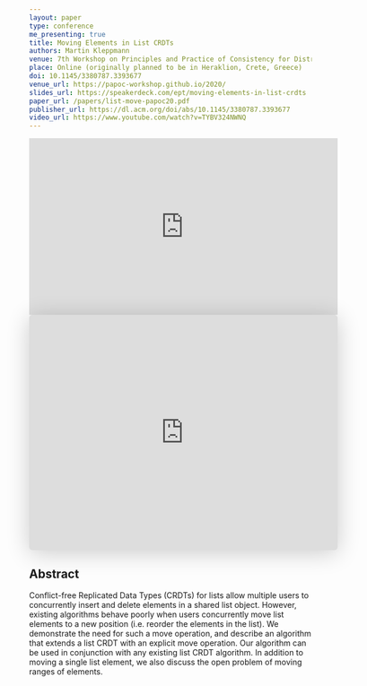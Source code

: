 ```yaml
---
layout: paper
type: conference
me_presenting: true
title: Moving Elements in List CRDTs
authors: Martin Kleppmann
venue: 7th Workshop on Principles and Practice of Consistency for Distributed Data (PaPoC)
place: Online (originally planned to be in Heraklion, Crete, Greece)
doi: 10.1145/3380787.3393677
venue_url: https://papoc-workshop.github.io/2020/
slides_url: https://speakerdeck.com/ept/moving-elements-in-list-crdts
paper_url: /papers/list-move-papoc20.pdf
publisher_url: https://dl.acm.org/doi/abs/10.1145/3380787.3393677
video_url: https://www.youtube.com/watch?v=TYBV324NWNQ
---
```


<iframe width="550" height="315" src="https://www.youtube-nocookie.com/embed/TYBV324NWNQ" frameborder="0" allow="accelerometer; autoplay; encrypted-media; gyroscope; picture-in-picture" allowfullscreen></iframe>

<iframe class="speakerdeck-iframe" frameborder="0" src="https://speakerdeck.com/player/fe89c490b52540b7a88c77974120d2fa" title="Moving elementsin list CRDTs" allowfullscreen="true" mozallowfullscreen="true" webkitallowfullscreen="true" style="border: 0px; background: padding-box padding-box rgba(0, 0, 0, 0.1); margin: 0px; padding: 0px; border-radius: 6px; box-shadow: rgba(0, 0, 0, 0.2) 0px 5px 40px; width: 550px; height: 420px;" data-ratio="1.3333333333333333"></iframe>


Abstract
--------

Conflict-free Replicated Data Types (CRDTs) for lists allow multiple users to concurrently insert
and delete elements in a shared list object. However, existing algorithms behave poorly when users
concurrently move list elements to a new position (i.e. reorder the elements in the list). We
demonstrate the need for such a move operation, and describe an algorithm that extends a list CRDT
with an explicit move operation. Our algorithm can be used in conjunction with any existing list
CRDT algorithm. In addition to moving a single list element, we also discuss the open problem of
moving ranges of elements.

